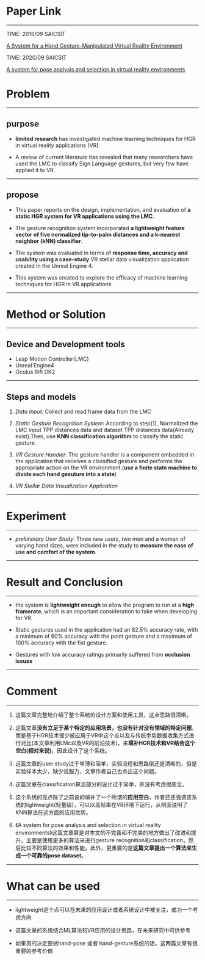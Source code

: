 # Paper Link
---

TIME: 2016/09 SAICSIT

[A System for a Hand Gesture-Manipulated Virtual Reality Environment](https://dl.acm.org/doi/10.1145/2987491.2987511)


TIME: 2020/09 SAICSIT

[A system for pose analysis and selection in virtual reality environments](https://dl.acm.org/doi/10.1145/3410886.3410909)

# Problem
---

## purpose

- **limited research** has investigated machine learning techniques for HGR in virtual reality applications (VR).
  
- A review of current literature has revealed that many researchers have used the LMC to classify Sign Language gestures, but very few have applied it to VR.
---

## propose
- This paper reports on the design, implementation, and evaluation of **a static HGR system for VR applications using the LMC**. 
  
- The gesture recognition system incorporated **a lightweight feature vector of five normalized tip-to-palm distances and a k-nearest neighbor (kNN) classifier**.
  
- The system was evaluated in terms of **response time, accuracy and usability using a case-study** VR stellar data visualization application created in the Unreal Engine 4.
  
- This system was created to explore the efficacy of machine learning techniques for HGR in VR applications
---

# Method or Solution
---

## Device and Development tools
- Leap Motion Controller(LMC)
- Unreal Engine4
- Oculus Rift DK2
---

## Steps and models
1. *Data Input*: Collect and read frame data from the LMC
   
2. *Static Gesture Recognition System*: According to step(1), Normalized the LMC input TPP distances data and dataset TPP distances data(Already exist).Then, use **KNN classification algorithm** to classify the static gesture.
   
3. *VR Gesture Handler*: The gesture handler is a component embedded in the application that receives a classified gesture and performs the appropriate action on the VR environment.(**use a finite state machine to divide each hand gesuture into a state**)
   
4. *VR Stellar Data Visualization Application*
---

# Experiment
---

- *preliminary User Study*: Three new users, two men and a woman of varying hand
sizes, were included in the study to **measure the ease of use and comfort of the system**.

---

# Result and Conclusion
---

- the system is **lightweight enough** to allow the program to run at a **high framerate**, which is an important consideration to take when developing for VR.
  
- Static gestures used in the application had an 82.5% accuracy rate, with a minimum of 60% accuracy with the point gesture and a maximum of 100% accuracy with the fist gesture.
  
- Gestures with low accuracy ratings primarily suffered from **occlusion issues**
---

# Comment
---

1. 这篇文章完整地介绍了整个系统的设计方案和使用工具，这点思路很清晰。
   
2. 这篇文章**没有立足于某个特定的应用场景，也没有针对没有领域的特定问题**，而是基于HGR技术很少被应用于VR中这个点以及与传统手势数据收集方式进行对比(本文章利用LMc以及VR的前沿技术)，来**填补HGR技术和VR结合这个空白(相对来说)**，因此设计了这个系统。
   
3. 这篇文章的user study过于单薄和简单，实验流程和思路倒还是清晰的，但是实验样本太少，缺少说服力，文章作者自己也点出这个问题。
   
4. 这篇文章在classification算法部分的设计过于简单，并没有考虑很周全。
   
5. 这个系统的亮点除了之前说的填补了一个所谓的**应用空白**，作者还还强调该系统的lightweight(轻量级)，可以以高帧率在VR环境下运行，从侧面说明了KNN算法在这方面的应用优势。
   
6. 《A system for pose analysis and selection in virtual reality environments》这篇文章算是对本文的不完善和不完美的地方做出了改进和提升，主要是使用更多的算法来进行gesture recognition和classification，然后比较不同算法的效果和性能。此外，更重要的是**这篇文章提出一个算法来生成一个可靠的pose dataset**。
---

# What can be used
---

- lightweight这个点可以在未来的应用设计或者系统设计中被关注，成为一个考虑方向
  
- 这篇文章的系统结合ML算法和VR应用的设计思路，在未来研究中可供参考

- 如果真的决定要做hand-pose 或者 hand-gesture系统的话，这两篇文章有很重要的参考价值
